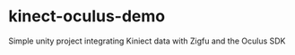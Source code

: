 kinect-oculus-demo
==================

Simple unity project integrating Kiniect data with Zigfu and the Oculus SDK
